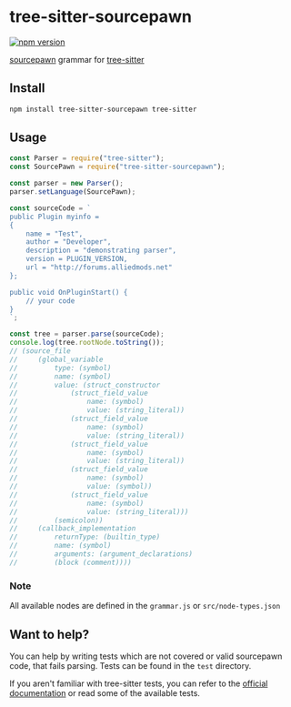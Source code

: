 # tree-sitter-sourcepawn

[![npm version](https://badge.fury.io/js/tree-sitter-sourcepawn.svg)](https://badge.fury.io/js/tree-sitter-sourcepawn)

[sourcepawn](https://github.com/alliedmodders/sourcepawn) grammar for [tree-sitter](https://github.com/tree-sitter/tree-sitter)

## Install

```bash
npm install tree-sitter-sourcepawn tree-sitter
```

## Usage

```javascript
const Parser = require("tree-sitter");
const SourcePawn = require("tree-sitter-sourcepawn");

const parser = new Parser();
parser.setLanguage(SourcePawn);

const sourceCode = `
public Plugin myinfo =
{
    name = "Test",
    author = "Developer",
    description = "demonstrating parser",
    version = PLUGIN_VERSION,
    url = "http://forums.alliedmods.net"
};

public void OnPluginStart() {
    // your code
}
`;

const tree = parser.parse(sourceCode);
console.log(tree.rootNode.toString());
// (source_file
//     (global_variable
//         type: (symbol)
//         name: (symbol)
//         value: (struct_constructor
//             (struct_field_value
//                 name: (symbol)
//                 value: (string_literal))
//             (struct_field_value
//                 name: (symbol)
//                 value: (string_literal))
//             (struct_field_value
//                 name: (symbol)
//                 value: (string_literal))
//             (struct_field_value
//                 name: (symbol)
//                 value: (symbol))
//             (struct_field_value
//                 name: (symbol)
//                 value: (string_literal)))
//         (semicolon))
//     (callback_implementation
//         returnType: (builtin_type)
//         name: (symbol)
//         arguments: (argument_declarations)
//         (block (comment))))
```

### Note

All available nodes are defined in the `grammar.js` or `src/node-types.json`

## Want to help?

You can help by writing tests which are not covered or valid sourcepawn code, that fails parsing. Tests can be found in the `test` directory.

If you aren't familiar with tree-sitter tests, you can refer to the [official documentation](https://tree-sitter.github.io/tree-sitter/creating-parsers#command-test) or read some of the available tests.
